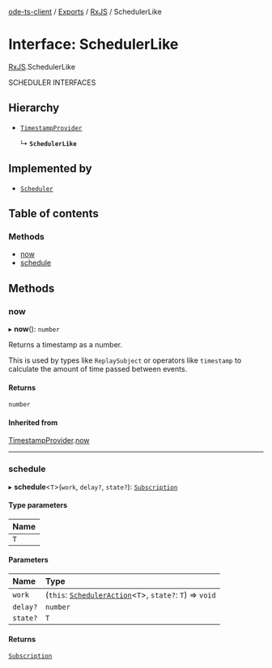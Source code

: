 [ode-ts-client](../README.md) / [Exports](../modules.md) / [RxJS](../modules/RxJS.md) / SchedulerLike

# Interface: SchedulerLike

[RxJS](../modules/RxJS.md).SchedulerLike

SCHEDULER INTERFACES

## Hierarchy

- [`TimestampProvider`](RxJS.TimestampProvider.md)

  ↳ **`SchedulerLike`**

## Implemented by

- [`Scheduler`](../classes/RxJS.Scheduler.md)

## Table of contents

### Methods

- [now](RxJS.SchedulerLike.md#now)
- [schedule](RxJS.SchedulerLike.md#schedule)

## Methods

### now

▸ **now**(): `number`

Returns a timestamp as a number.

This is used by types like `ReplaySubject` or operators like `timestamp` to calculate
the amount of time passed between events.

#### Returns

`number`

#### Inherited from

[TimestampProvider](RxJS.TimestampProvider.md).[now](RxJS.TimestampProvider.md#now)

___

### schedule

▸ **schedule**<`T`\>(`work`, `delay?`, `state?`): [`Subscription`](../classes/RxJS.Subscription.md)

#### Type parameters

| Name |
| :------ |
| `T` |

#### Parameters

| Name | Type |
| :------ | :------ |
| `work` | (`this`: [`SchedulerAction`](RxJS.SchedulerAction.md)<`T`\>, `state?`: `T`) => `void` |
| `delay?` | `number` |
| `state?` | `T` |

#### Returns

[`Subscription`](../classes/RxJS.Subscription.md)
